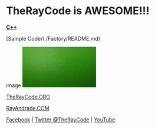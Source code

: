 # TheRayCode is AWESOME!!!

**[C++](../README.md)**

[Sample Code/(./Factory/README.md)

image
![C# Factory](./splash-100.png)

[TheRayCode.ORG](https://www.TheRayCode.org)

[RayAndrade.COM](https://www.RayAndrade.com)

[Facebook](https://www.facebook.com/TheRayCode/) | [Twitter @TheRayCode](https://www.twitter.com/TheRayCode/) | [YouTube](https://www.youtube.com/TheRayCode/)
